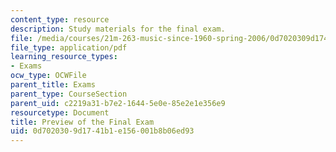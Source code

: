 ```yaml
---
content_type: resource
description: Study materials for the final exam.
file: /media/courses/21m-263-music-since-1960-spring-2006/0d7020309d1741b1e156001b8b06ed93_final_preview.pdf
file_type: application/pdf
learning_resource_types:
- Exams
ocw_type: OCWFile
parent_title: Exams
parent_type: CourseSection
parent_uid: c2219a31-b7e2-1644-5e0e-85e2e1e356e9
resourcetype: Document
title: Preview of the Final Exam
uid: 0d702030-9d17-41b1-e156-001b8b06ed93
---
```

